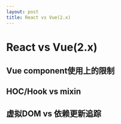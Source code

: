 ```yaml
---
layout: post
title: React vs Vue(2.x)
---
```


# React vs Vue(2.x)

## Vue component使用上的限制

## HOC/Hook vs mixin

## 虚拟DOM vs 依赖更新追踪

